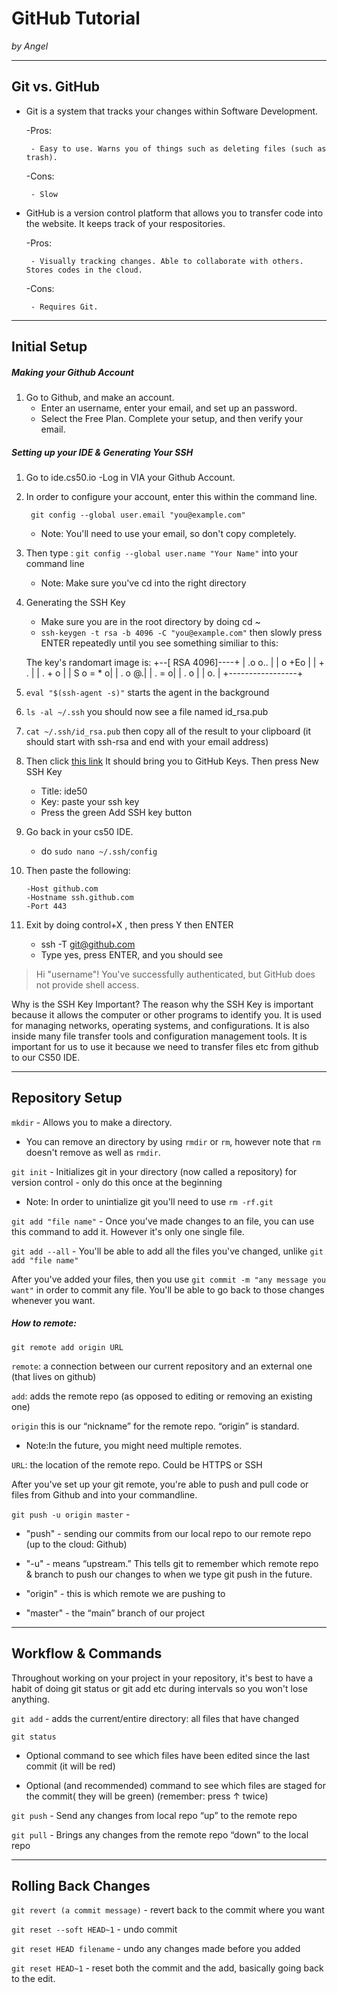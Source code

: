 # GitHub Tutorial

_by Angel_

---
## Git vs. GitHub
 - Git is a system that tracks your changes within Software Development.

    -Pros:

        - Easy to use. Warns you of things such as deleting files (such as trash).

    -Cons:

        - Slow

 - GitHub is a version control platform that allows you to transfer code into the website. It keeps track of your respositories.

    -Pros:

        - Visually tracking changes. Able to collaborate with others. Stores codes in the cloud.

    -Cons:

        - Requires Git.


---
## Initial Setup

##### Making your Github Account

1. Go to Github, and make an account.
   - Enter an username, enter your email, and set up an password.
   - Select the Free Plan. Complete your setup, and then verify your email.

##### Setting up your IDE & Generating Your SSH

1. Go to ide.cs50.io
   -Log in VIA your Github Account.
2. In order to configure your account, enter this within the command line.

    `` git config --global user.email "you@example.com"``

     - Note: You'll need to use your email, so don't copy completely.
3. Then type : ``git config --global user.name "Your Name"`` into your command line

     - Note: Make sure you've cd into the right directory
4. Generating the SSH Key
     - Make sure you are in the root directory by doing cd ~
     - ``ssh-keygen -t rsa -b 4096 -C "you@example.com"`` then slowly press ENTER repeatedly until you see something similiar to this:


      The key's randomart image is:
        +--[ RSA 4096]----+
        |       .o o..    |
        |       o +Eo     |
        |        + .      |
        |         . + o   |
        |        S o = * o|
        |           . o @.|
        |            . = o|
        |           . o   |
        |            o.   |
        +-----------------+

5. ``eval "$(ssh-agent -s)"`` starts the agent in the background

6. ``ls -al ~/.ssh`` you should now see a file named id_rsa.pub

7. ``cat ~/.ssh/id_rsa.pub`` then copy all of the result to your clipboard (it should start with ssh-rsa and end with your email address)

8. Then click [this link](https://github.com/settings/keys) It should bring you to GitHub Keys. Then press New SSH Key
    - Title: ide50
    - Key: paste your ssh key
    - Press the green Add SSH key button

9. Go back in your cs50 IDE. 
    - do ``sudo nano ~/.ssh/config``
10. Then paste the following:

        -Host github.com
        -Hostname ssh.github.com
        -Port 443

11. Exit by doing control+X , then press Y then ENTER
     - ssh -T git@github.com
     - Type yes, press ENTER, and you should see
>Hi "username"! You've successfully authenticated, but GitHub does not provide shell access. 

Why is the SSH Key Important? 
The reason why the SSH Key is important because it allows the computer or other programs to identify you. It is used for managing networks, operating systems, and configurations. 
It is also inside many file transfer tools and configuration management tools. It is important for us to use it because we need to transfer files etc from github to our CS50 IDE.

---
## Repository Setup
`mkdir` - Allows you to make a directory.
  - You can remove an directory by using ``rmdir`` or ``rm``, however note that ``rm`` doesn't remove as well as ``rmdir``.

``git init`` - Initializes git in your directory  (now called a repository) for version control - only do this once at the beginning  
- Note: In order to unintialize git you'll need to use ``rm -rf.git``

``git add "file name"`` - Once you've made changes to an file, you can use this command to add it. However it's only one single file.

``git add --all`` - You'll be able to add all the files you've changed, unlike ``git add "file name"``

After you've added your files, then you use ``git commit -m "any message you want"`` in order to commit any file.
You'll be able to go back to those changes whenever you want.

##### How to remote: 
``git remote add origin URL``

``remote``: a connection between our current repository and an external one (that lives on github)

``add``: adds the remote repo (as opposed to editing or removing an existing one)

``origin`` this is our “nickname” for the remote repo.  “origin” is standard.
   - Note:In the future, you might need multiple remotes.
   
``URL``: the location of the remote repo.  Could be HTTPS or SSH

After you've set up your git remote, you're able to push and pull code or files from Github and into your commandline.

``git push -u origin master`` - 

- "push" - sending our commits from our local repo to our remote repo (up to the cloud: Github)

- "-u" - means “upstream.” This tells git to remember which remote repo & branch to push our changes to when we type git push in the future.

- "origin" - this is which remote we are pushing to

- "master" - the “main” branch of our project

---
## Workflow & Commands
Throughout working on your project in your repository, it's best to have a habit of
doing git status or git add etc during intervals so you won't lose anything. 

``git add`` - adds the current/entire directory: all files that have changed


``git status``

- Optional command to see which files have been edited since the last commit (it will be red)

- Optional (and recommended) command to see which files are staged for the commit( they will be green) (remember: press ↑ twice)


``git push`` - Send any changes from local repo “up” to the remote repo

``git pull`` - Brings any changes from the remote repo “down” to the local repo

---
## Rolling Back Changes

``git revert (a commit message)`` - revert back to the commit where you want

``git reset --soft HEAD~1`` - undo commit

``git reset HEAD filename`` - undo any changes made before you added

``git reset HEAD~1`` - reset both the commit and the add, basically going back to the edit.